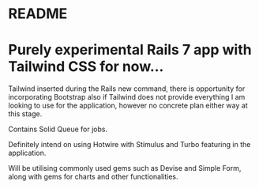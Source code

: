 # README

# Purely experimental Rails 7 app with Tailwind CSS for now...

Tailwind inserted during the Rails new command, there is opportunity for incorporating Bootstrap also if Tailwind does not provide everything I am looking to use for the application, however no concrete plan either way at this stage.

Contains Solid Queue for jobs.

Definitely intend on using Hotwire with Stimulus and Turbo featuring in the application.

Will be utilising commonly used gems such as Devise and Simple Form, along with gems for charts and other functionalities.

